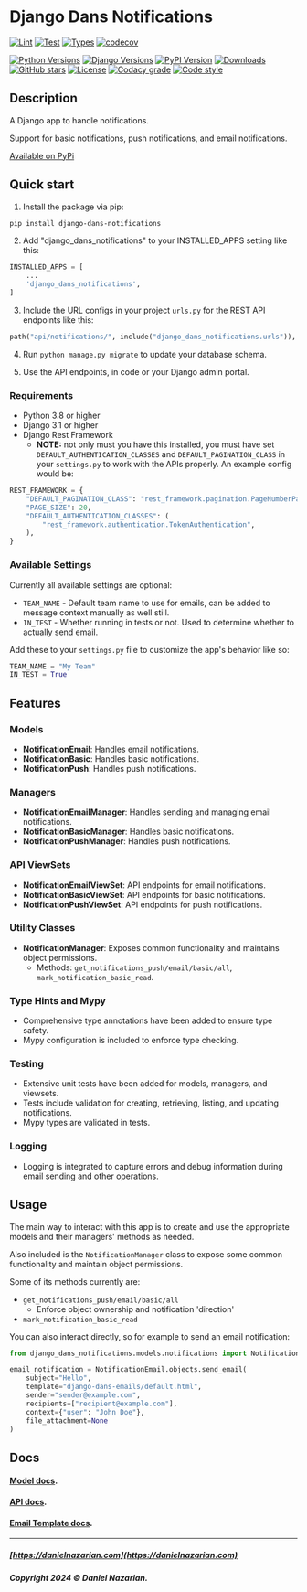 # Django Dans Notifications

[![Lint](https://github.com/dan1229/django_dans_notifications/actions/workflows/python-lint.yml/badge.svg)](https://github.com/dan1229/django_dans_notifications/actions/workflows/python-lint.yml)
[![Test](https://github.com/dan1229/django_dans_notifications/actions/workflows/python-test.yml/badge.svg)](https://github.com/dan1229/django_dans_notifications/actions/workflows/python-test.yml)
[![Types](https://github.com/dan1229/django_dans_notifications/actions/workflows/python-types.yml/badge.svg)](https://github.com/dan1229/django_dans_notifications/actions/workflows/python-types.yml)
[![codecov](https://codecov.io/gh/dan1229/django_dans_notifications/branch/main/graph/badge.svg?token=TL09HDQWBJ)](https://codecov.io/gh/dan1229/django_dans_notifications)

[![Python Versions](https://img.shields.io/pypi/pyversions/django-dans-notifications.svg?color=3776AB&logo=python&logoColor=white)](https://www.python.org/)
[![Django Versions](https://img.shields.io/pypi/djversions/django-dans-notifications?color=0C4B33&logo=django&logoColor=white&label=django)](https://www.djangoproject.com/)
[![PyPI Version](https://img.shields.io/pypi/v/django_dans_notifications.svg?color=blue&logo=pypi&logoColor=white)](https://pypi.org/project/django-dans-notifications/)
[![Downloads](https://static.pepy.tech/badge/django-dans-notifications/month)](https://pepy.tech/project/django-dans-notifications)
[![GitHub stars](https://img.shields.io/github/stars/dan1229/django-dans-notifications?logo=github&style=flat)](https://github.com/dan1229/django_dans_notifications/stargazers)
[![License](https://img.shields.io/pypi/l/django-dans-notifications.svg?color=blue)](https://github.com/dan1229/django-dans-notifications/blob/main/LICENSE.txt)
[![Codacy grade](https://img.shields.io/codacy/grade/21cb657283c04e70b56fb935277a1ad1?logo=codacy)](https://www.codacy.com/app/dan1229/django-dans-notifications)
[![Code style](https://img.shields.io/badge/code%20style-black-000000.svg?logo=python&logoColor=black)](https://github.com/psf/black)

## Description

A Django app to handle notifications.

Support for basic notifications, push notifications, and email notifications.

[Available on PyPi](https://pypi.org/project/django-dans-notifications/)

## Quick start

1. Install the package via pip:

```bash
pip install django-dans-notifications
```

2. Add "django_dans_notifications" to your INSTALLED_APPS setting like this:

```python
INSTALLED_APPS = [
	...
	'django_dans_notifications',
]
```

3. Include the URL configs in your project `urls.py` for the REST API endpoints like this:

```python
path("api/notifications/", include("django_dans_notifications.urls")),
```

4. Run `python manage.py migrate` to update your database schema.

5. Use the API endpoints, in code or your Django admin portal.

### Requirements

- Python 3.8 or higher
- Django 3.1 or higher
- Django Rest Framework
  - **NOTE:** not only must you have this installed, you must have set `DEFAULT_AUTHENTICATION_CLASSES` and `DEFAULT_PAGINATION_CLASS` in your `settings.py` to work with the APIs properly. An example config would be:

```python
REST_FRAMEWORK = {
    "DEFAULT_PAGINATION_CLASS": "rest_framework.pagination.PageNumberPagination",
    "PAGE_SIZE": 20,
    "DEFAULT_AUTHENTICATION_CLASSES": (
        "rest_framework.authentication.TokenAuthentication",
    ),
}
```


### Available Settings

Currently all available settings are optional:

- `TEAM_NAME` - Default team name to use for emails, can be added to message context manually as well still.
- `IN_TEST` - Whether running in tests or not. Used to determine whether to actually send email.

Add these to your `settings.py` file to customize the app's behavior like so:

```python
TEAM_NAME = "My Team"
IN_TEST = True
```

## Features

### Models

- **NotificationEmail**: Handles email notifications.
- **NotificationBasic**: Handles basic notifications.
- **NotificationPush**: Handles push notifications.

### Managers

- **NotificationEmailManager**: Handles sending and managing email notifications.
- **NotificationBasicManager**: Handles basic notifications.
- **NotificationPushManager**: Handles push notifications.

### API ViewSets

- **NotificationEmailViewSet**: API endpoints for email notifications.
- **NotificationBasicViewSet**: API endpoints for basic notifications.
- **NotificationPushViewSet**: API endpoints for push notifications.

### Utility Classes

- **NotificationManager**: Exposes common functionality and maintains object permissions.
  - Methods: `get_notifications_push/email/basic/all`, `mark_notification_basic_read`.

### Type Hints and Mypy

- Comprehensive type annotations have been added to ensure type safety.
- Mypy configuration is included to enforce type checking.

### Testing

- Extensive unit tests have been added for models, managers, and viewsets.
- Tests include validation for creating, retrieving, listing, and updating notifications.
- Mypy types are validated in tests.

### Logging

- Logging is integrated to capture errors and debug information during email sending and other operations.

## Usage

The main way to interact with this app is to create and use the appropriate models and their managers' methods as needed.

Also included is the `NotificationManager` class to expose some common functionality and maintain object permissions.

Some of its methods currently are:

- `get_notifications_push/email/basic/all`
    - Enforce object ownership and notification 'direction'
- `mark_notification_basic_read`

You can also interact directly, so for example to send an email notification:

```python
from django_dans_notifications.models.notifications import NotificationEmail

email_notification = NotificationEmail.objects.send_email(
    subject="Hello",
    template="django-dans-emails/default.html",
    sender="sender@example.com",
    recipients=["recipient@example.com"],
    context={"user": "John Doe"},
    file_attachment=None
)
```

## Docs

#### [Model docs](https://github.com/dan1229/django_dans_notifications/tree/main/docs/models.md).

#### [API docs](https://github.com/dan1229/django_dans_notifications/tree/main/docs/apis.md).

#### [Email Template docs](https://github.com/dan1229/django_dans_notifications/tree/main/docs/email-templates.md).

-------------------------------------------------------

##### [https://danielnazarian.com](https://danielnazarian.com)

##### Copyright 2024 © Daniel Nazarian.

